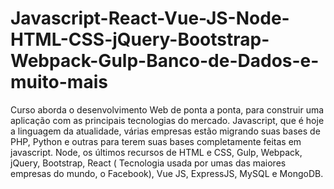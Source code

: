 # Javascript-React-Vue-JS-Node-HTML-CSS-jQuery-Bootstrap-Webpack-Gulp-Banco-de-Dados-e-muito-mais
Curso aborda o desenvolvimento Web de ponta a ponta, para construir uma aplicação com as principais tecnologias do mercado. Javascript, que é hoje a linguagem da atualidade, várias empresas estão migrando suas bases de PHP, Python e outras para terem suas bases completamente feitas em javascript. Node, os últimos recursos de HTML e  CSS, Gulp, Webpack, jQuery, Bootstrap, React ( Tecnologia usada por umas das maiores empresas do mundo, o Facebook), Vue JS, ExpressJS, MySQL e MongoDB.

